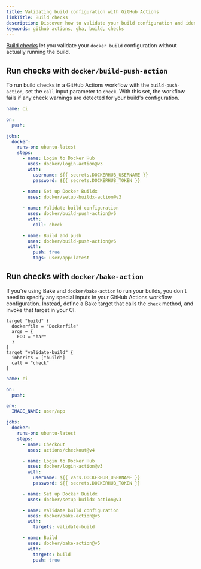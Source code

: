 ```yaml
---
title: Validating build configuration with GitHub Actions
linkTitle: Build checks
description: Discover how to validate your build configuration and identify best practice violations using build checks in GitHub Actions.
keywords: github actions, gha, build, checks
---
```


[Build checks](/manuals/build/checks.md) let you validate your `docker build`
configuration without actually running the build.

## Run checks with `docker/build-push-action`

To run build checks in a GitHub Actions workflow with the `build-push-action`,
set the `call` input parameter to `check`. With this set, the workflow fails if
any check warnings are detected for your build's configuration.

```yaml
name: ci

on:
  push:

jobs:
  docker:
    runs-on: ubuntu-latest
    steps:
      - name: Login to Docker Hub
        uses: docker/login-action@v3
        with:
          username: ${{ secrets.DOCKERHUB_USERNAME }}
          password: ${{ secrets.DOCKERHUB_TOKEN }}
      
      - name: Set up Docker Buildx
        uses: docker/setup-buildx-action@v3

      - name: Validate build configuration
        uses: docker/build-push-action@v6
        with:
          call: check

      - name: Build and push
        uses: docker/build-push-action@v6
        with:
          push: true
          tags: user/app:latest
```

## Run checks with `docker/bake-action`

If you're using Bake and `docker/bake-action` to run your builds, you don't
need to specify any special inputs in your GitHub Actions workflow
configuration. Instead, define a Bake target that calls the `check` method,
and invoke that target in your CI.

```hcl
target "build" {
  dockerfile = "Dockerfile"
  args = {
    FOO = "bar"
  }
}
target "validate-build" {
  inherits = ["build"]
  call = "check"
}
```

```yaml
name: ci

on:
  push:

env:
  IMAGE_NAME: user/app

jobs:
  docker:
    runs-on: ubuntu-latest
    steps:
      - name: Checkout
        uses: actions/checkout@v4

      - name: Login to Docker Hub
        uses: docker/login-action@v3
        with:
          username: ${{ vars.DOCKERHUB_USERNAME }}
          password: ${{ secrets.DOCKERHUB_TOKEN }}

      - name: Set up Docker Buildx
        uses: docker/setup-buildx-action@v3

      - name: Validate build configuration
        uses: docker/bake-action@v5
        with:
          targets: validate-build

      - name: Build
        uses: docker/bake-action@v5
        with:
          targets: build
          push: true
```

